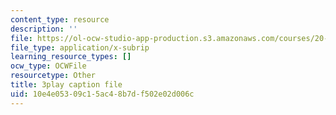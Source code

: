 ```yaml
---
content_type: resource
description: ''
file: https://ol-ocw-studio-app-production.s3.amazonaws.com/courses/20-219-becoming-the-next-bill-nye-writing-and-hosting-the-educational-show-january-iap-2015/10e4e05309c15ac48b7df502e02d006c_ZMe7jSsPmW4.vtt
file_type: application/x-subrip
learning_resource_types: []
ocw_type: OCWFile
resourcetype: Other
title: 3play caption file
uid: 10e4e053-09c1-5ac4-8b7d-f502e02d006c
---
```

